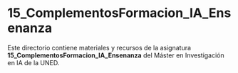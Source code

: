 ﻿# 15_ComplementosFormacion_IA_Ensenanza

Este directorio contiene materiales y recursos de la asignatura **15_ComplementosFormacion_IA_Ensenanza** del Máster en Investigación en IA de la UNED.

